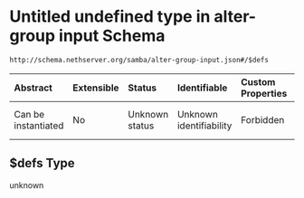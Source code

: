 # Untitled undefined type in alter-group input Schema

```txt
http://schema.nethserver.org/samba/alter-group-input.json#/$defs
```



| Abstract            | Extensible | Status         | Identifiable            | Custom Properties | Additional Properties | Access Restrictions | Defined In                                                                      |
| :------------------ | :--------- | :------------- | :---------------------- | :---------------- | :-------------------- | :------------------ | :------------------------------------------------------------------------------ |
| Can be instantiated | No         | Unknown status | Unknown identifiability | Forbidden         | Allowed               | none                | [alter-group-input.json\*](samba/alter-group-input.json "open original schema") |

## $defs Type

unknown
